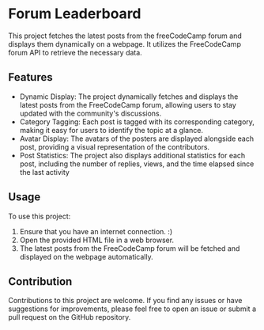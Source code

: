 # Forum Leaderboard
This project fetches the latest posts from the freeCodeCamp forum and displays them dynamically on a webpage. 
It utilizes the FreeCodeCamp forum API to retrieve the necessary data.

## Features
* Dynamic Display: The project dynamically fetches and displays the latest posts from the FreeCodeCamp forum, allowing users to stay updated with the community's discussions.
* Category Tagging: Each post is tagged with its corresponding category, making it easy for users to identify the topic at a glance.
* Avatar Display: The avatars of the posters are displayed alongside each post, providing a visual representation of the contributors.
* Post Statistics: The project also displays additional statistics for each post, including the number of replies, views, and the time elapsed since the last activity

## Usage
To use this project:
1. Ensure that you have an internet connection. :)
2. Open the provided HTML file in a web browser.
3. The latest posts from the FreeCodeCamp forum will be fetched and displayed on the webpage automatically.

## Contribution
Contributions to this project are welcome. If you find any issues or have suggestions for improvements, please feel free to open an issue or submit a pull request on the GitHub repository.
